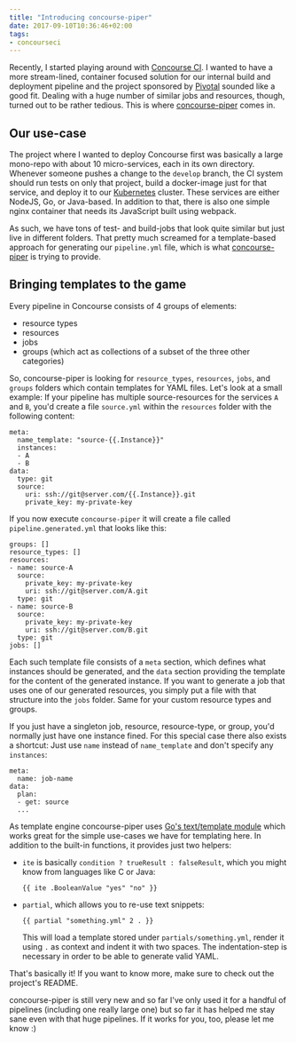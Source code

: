 ```yaml
---
title: "Introducing concourse-piper"
date: 2017-09-10T10:36:46+02:00
tags:
- concourseci
---
```


Recently, I started playing around with [Concourse CI](https://concourse.ci/). I
wanted to have a more stream-lined, container focused solution for our internal
build and deployment pipeline and the project sponsored
by [Pivotal](https://pivotal.io/) sounded like a good fit. Dealing with a huge
number of similar jobs and resources, though, turned out to be rather
tedious. This is
where [concourse-piper](https://github.com/zerok/concourse-piper) comes in.

## Our use-case

The project where I wanted to deploy Concourse first was basically a large
mono-repo with about 10 micro-services, each in its own directory. Whenever
someone pushes a change to the `develop` branch, the CI system should run tests
on only that project, build a docker-image just for that service, and deploy it
to our [Kubernetes](https://kubernetes.io/) cluster. These services are either
NodeJS, Go, or Java-based. In addition to that, there is also one simple nginx
container that needs its JavaScript built using webpack.

As such, we have tons of test- and build-jobs that look quite similar but just
live in different folders. That pretty much screamed for a template-based
approach for generating our `pipeline.yml` file, which is
what [concourse-piper](https://github.com/zerok/concourse-piper) is trying to
provide.

## Bringing templates to the game

Every pipeline in Concourse consists of 4 groups of elements:

- resource types
- resources
- jobs
- groups (which act as collections of a subset of the three other categories)

So, concourse-piper is looking for `resource_types`, `resources`, `jobs`, and
`groups` folders which contain templates for YAML files. Let's look at a small
example: If your pipeline has multiple source-resources for the services `A` and
`B`, you'd create a file `source.yml` within the `resources` folder with the
following content:

```
meta:
  name_template: "source-{{.Instance}}"
  instances:
  - A
  - B
data:
  type: git
  source:
    uri: ssh://git@server.com/{{.Instance}}.git
    private_key: my-private-key
```

If you now execute `concourse-piper` it will create a file called
`pipeline.generated.yml` that looks like this:

```
groups: []
resource_types: []
resources:
- name: source-A
  source:
    private_key: my-private-key
    uri: ssh://git@server.com/A.git
  type: git
- name: source-B
  source:
    private_key: my-private-key
    uri: ssh://git@server.com/B.git
  type: git
jobs: []
```

Each such template file consists of a `meta` section, which defines what
instances should be generated, and the `data` section providing the template for
the content of the generated instance. If you want to generate a job that uses
one of our generated resources, you simply put a file with that structure into
the `jobs` folder. Same for your custom resource types and groups.

If you just have a singleton job, resource, resource-type, or group, you'd
normally just have one instance fined. For this special case there also exists a
shortcut: Just use `name` instead of `name_template` and don't specify any
`instances`:

```
meta:
  name: job-name
data:
  plan:
  - get: source
  ...
```


As template engine concourse-piper
uses [Go's text/template module](https://golang.org/pkg/text/template/) which
works great for the simple use-cases we have for templating here. In addition to
the built-in functions, it provides just two helpers:

- `ite` is basically `condition ? trueResult : falseResult`, which you might
  know from languages like C or Java:

  ```
  {{ ite .BooleanValue "yes" "no" }}
  ```
- `partial`, which allows you to re-use text snippets:

  ```
  {{ partial "something.yml" 2 . }}
  ```

  This will load a template stored under `partials/something.yml`, render it
  using `.` as context and indent it with two spaces. The indentation-step is
  necessary in order to be able to generate valid YAML.

That's basically it! If you want to know more, make sure to check out the
project's README.

concourse-piper is still very new and so far I've only used it for a handful of
pipelines (including one really large one) but so far it has helped me stay sane
even with that huge pipelines. If it works for you, too, please let me know :)
